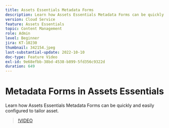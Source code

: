 ```yaml
---
title: Assets Essentials Metadata Forms
description: Learn how Assets Essentials Metadata Forms can be quickly and easily configured to tailor asset metadata.
version: Cloud Service
feature: Assets Essentials
topic: Content Management
role: Admin
level: Beginner
jira: KT-10230
thumbnail: 342154.jpeg
last-substantial-update: 2022-10-10
doc-type: Feature Video
exl-id: 9e68efbb-38bd-4538-b899-5fd356c9322d
duration: 649
---
```

# Metadata Forms in Assets Essentials

Learn how Assets Essentials Metadata Forms can be quickly and easily configured to tailor asset.

>[!VIDEO](https://video.tv.adobe.com/v/342154?quality=12&learn=on)
